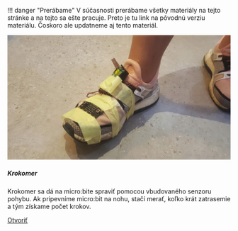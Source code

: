 !!! danger "Prerábame"
    V súčasnosti prerábame všetky materiály na tejto stránke a na tejto sa ešte pracuje.
    Preto je tu link na pôvodnú verziu materiálu. Čoskoro ale updatneme aj tento materiál.

<div class="card mb-4 box-shadow h-100">
                <img class="card-img-top" src="/static/img/materialy/krokomer.jpg" alt="Card image cap">
                <div class="card-body">
                  <h5 class="card-title">Krokomer</h5>
                  <p class="card-text">Krokomer sa dá na micro:bite spraviť pomocou vbudovaného senzoru pohybu. Ak pripevníme micro:bit na nohu, stačí merať, koľko krát zatrasemie a tým získame počet krokov.</p>
                  <div class="text-center">
                    <a href="/static/downloads/metodiky/microbit-makecode-krokomer.pdf" class="btn btn-info">Otvoriť</a>
                  </div>
                </div>
              </div>